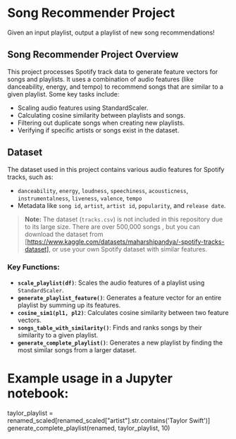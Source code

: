 # Song Recommender Project
Given an input playlist, output a playlist of new song recommendations!

## Song Recommender Project Overview
This project processes Spotify track data to generate feature vectors for songs and playlists. It uses a combination of audio features (like danceability, energy, and tempo) to recommend songs that are similar to a given playlist. Some key tasks include:
- Scaling audio features using StandardScaler.
- Calculating cosine similarity between playlists and songs.
- Filtering out duplicate songs when creating new playlists.
- Verifying if specific artists or songs exist in the dataset.

## Dataset
The dataset used in this project contains various audio features for Spotify tracks, such as:
- `danceability`, `energy`, `loudness`, `speechiness`, `acousticness`, `instrumentalness`, `liveness`, `valence`, `tempo`
- Metadata like `song id`, `artist`, `artist id`, `popularity`, and `release date`.

> **Note:** The dataset (`tracks.csv`) is not included in this repository due to its large size. There are over 500,000 songs , but you can download the dataset from [https://www.kaggle.com/datasets/maharshipandya/-spotify-tracks-dataset], or use your own Spotify dataset with similar features.

### Key Functions:
- **`scale_playlist(df)`**: Scales the audio features of a playlist using `StandardScaler`.
- **`generate_playlist_feature()`**: Generates a feature vector for an entire playlist by summing up its features.
- **`cosine_sim1(pl1, pl2)`**: Calculates cosine similarity between two feature vectors.
- **`songs_table_with_similarity()`**: Finds and ranks songs by their similarity to a given playlist.
- **`generate_complete_playlist()`**: Generates a new playlist by finding the most similar songs from a larger dataset.

# Example usage in a Jupyter notebook:
taylor_playlist = renamed_scaled[renamed_scaled["artist"].str.contains('Taylor Swift')]
generate_complete_playlist(renamed, taylor_playlist, 10)
